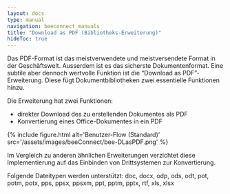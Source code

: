 ```yaml
---
layout: docs
type: manual
navigation: beeconnect_manuals
title: "Download as PDF (Bibliotheks-Erweiterung)"
hideToc: true
---
```


Das PDF-Format ist das meistverwendete und meistversendete Format in der Geschäftswelt. Ausserdem ist es das sicherste Dokumentenformat.
Eine subtile aber dennoch wertvolle Funktion ist die “Download as PDF”-Erweiterung. Diese fügt Dokumentbibliotheken zwei essentielle Funktionen hinzu. 

Die Erweiterung hat zwei Funktionen:
* direkter Download des zu erstellenden Dokumentes als PDF
* Konvertierung eines Office-Dokumentes in ein PDF

{% include figure.html alt='Benutzer-Flow (Standard)' src='/assets/images/beeConnect/bee-DLasPDF.png' %}

Im Vergleich zu anderen ähnlichen Erweiterungen verzichtet diese Implementierung auf das Einbinden von Drittsystemen zur Konvertierung.

Folgende Dateitypen werden unterstützt: 
doc, docx, odp, ods, odt, pot, potm, potx, pps, ppsx, ppsxm, ppt, pptm, pptx, rtf, xls, xlsx